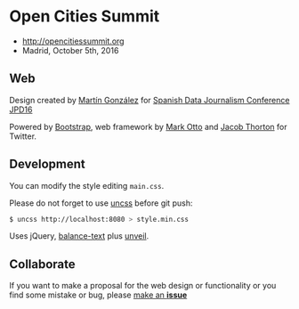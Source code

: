 # Open Cities Summit

* http://opencitiessummit.org
* Madrid, October 5th, 2016

## Web
Design created by [Martín González](https://twitter.com/martgnz) for
[Spanish Data Journalism Conference JPD16](http://jpd16.okfn.es)

Powered by [Bootstrap](http://getbootstrap.com/), web framework by
[Mark Otto](https://twitter.com/mdo) and
[Jacob Thorton](https://twitter.com/fat) for Twitter.

## Development

You can modify the style editing `main.css`.

Please do not forget to use [uncss](https://github.com/giakki/uncss) before git push:

```bash
$ uncss http://localhost:8080 > style.min.css
```
Uses jQuery,
[balance-text](https://github.com/adobe-webplatform/balance-text) plus
[unveil](https://github.com/luis-almeida/unveil).

## Collaborate

If you want to make a proposal for the web design or functionality or
you find some mistake or bug, please [make an **issue**](https://github.com/OKFN-Spain/jpd16/issues/new)
